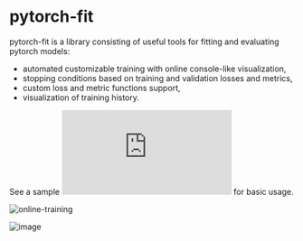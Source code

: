 # pytorch-fit

pytorch-fit is a library consisting of useful tools for fitting and evaluating pytorch models:
* automated customizable training with online console-like visualization,
* stopping conditions based on training and validation losses and metrics,
* custom loss and metric functions support,
* visualization of training history.

See a sample ![notebook](https://students.mimuw.edu.pl/~kp385996/pytorch-fit/example.html) for basic usage.

![online-training](https://user-images.githubusercontent.com/36455846/117645268-afebc700-b18a-11eb-84de-872fdaef30f9.gif)

![image](https://user-images.githubusercontent.com/36455846/117640319-31405b00-b185-11eb-938b-82834dd8fcd2.png)
